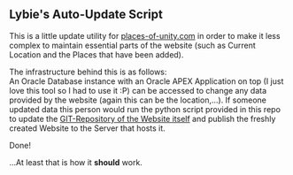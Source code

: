 ## Lybie's Auto-Update Script

This is a little update utility for [places-of-unity.com](places-of-unity.com) in order to make it
less complex to maintain essential parts of the website (such as Current Location and the Places
that have been added).

The infrastructure behind this is as follows:<br>
An Oracle Database instance with an Oracle APEX Application on top (I just love this tool so I had to 
use it :P) can be accessed to change any data provided by the website (again this can be the location,...).
If someone updated data this person would run the python script provided in this repo to update the 
[GIT-Repository of the Website itself](https://github.com/WayneNani/lybie-places-of-unity) and publish
the freshly created Website to the Server that hosts it.

Done!

...At least that is how it **should** work.